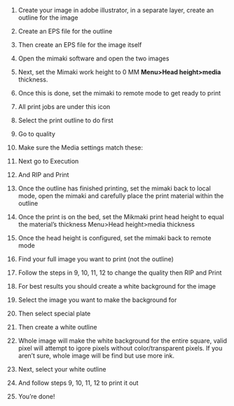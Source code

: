 1.	Create your image in adobe illustrator, in a separate layer, create an outline for the image
 
2.	Create an EPS file for the outline
 
 
3.	Then create an EPS file for the image itself
 

 
4.	Open the mimaki software and open the two images
 
 
5.	Next, set the Mimaki work height to 0 MM
**Menu>Head height>media** thickness.

6.	Once this is done, set the mimaki to remote mode to get ready to print
7.	All print jobs are under this icon
 
8.	Select the print outline to do first
 

9.	Go to quality
 
10.	Make sure the Media settings match these:
 
11.	Next go to Execution
 
12.	And RIP and Print
 
13.	Once the outline has finished printing, set the mimaki back to local mode, open the mimaki and carefully place the print material within the outline
14.	Once the print is on the bed, set the Mikmaki print head height to equal the material’s thickness
Menu>Head height>media thickness
15.	Once the head height is configured, set the mimaki back to remote mode
16.	Find your full image you want to print (not the outline)
 
17.	Follow the steps in 9, 10, 11, 12 to change the quality then RIP and Print
18.	For best results you should create a white background for the image
19.	Select the image you want to make the background for
 
20.	Then select special plate
 
21.	Then create a white outline
 
22.	Whole image will make the white background for the entire square, valid pixel will attempt to igore pixels without color/transparent pixels. If you aren’t sure, whole image will be find but use more ink. 
23.	Next, select your white outline
 
24.	And follow steps 9, 10, 11, 12 to print it out
25.	You’re done!



